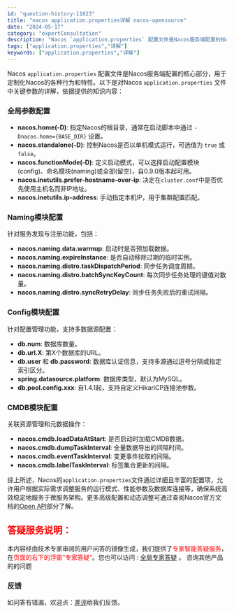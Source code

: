```yaml
---
id: "question-history-11823"
title: "nacos application.properties详解 nacos-opensource"
date: "2024-05-17"
category: "expertConsultation"
description: "Nacos `application.properties` 配置文件是Nacos服务端配置的核心部分，用于定制化Nacos的各种行为和特性。以下是对Nacos `application.properties` 文件中关键参数的详解，依据提供的知识内容：### 全局参数配置- **nacos.hom"
tags: ["application.properties","详解"]
keywords: ["application.properties","详解"]
---
```


Nacos `application.properties` 配置文件是Nacos服务端配置的核心部分，用于定制化Nacos的各种行为和特性。以下是对Nacos `application.properties` 文件中关键参数的详解，依据提供的知识内容：

### 全局参数配置
- **nacos.home(-D)**: 指定Nacos的根目录，通常在启动脚本中通过 `-Dnacos.home={BASE_DIR}` 设置。
- **nacos.standalone(-D)**: 控制Nacos是否以单机模式运行，可选值为 `true` 或 `false`。
- **nacos.functionMode(-D)**: 定义启动模式，可以选择启动配置模块(config)、命名模块(naming)或全部(留空)，自0.9.0版本起可用。
- **nacos.inetutils.prefer-hostname-over-ip**: 决定在`cluster.conf`中是否优先使用主机名而非IP地址。
- **nacos.inetutils.ip-address**: 手动指定本机IP，用于集群配置匹配。

### Naming模块配置
针对服务发现与注册功能，包括：
- **nacos.naming.data.warmup**: 启动时是否预加载数据。
- **nacos.naming.expireInstance**: 是否自动移除过期的临时实例。
- **nacos.naming.distro.taskDispatchPeriod**: 同步任务调度周期。
- **nacos.naming.distro.batchSyncKeyCount**: 每次同步任务处理的键值对数量。
- **nacos.naming.distro.syncRetryDelay**: 同步任务失败后的重试间隔。

### Config模块配置
针对配置管理功能，支持多数据源配置：
- **db.num**: 数据库数量。
- **db.url.X**: 第X个数据库的URL。
- **db.user** 和 **db.password**: 数据库认证信息，支持多源通过逗号分隔或指定索引区分。
- **spring.datasource.platform**: 数据库类型，默认为MySQL。
- **db.pool.config.xxx**: 自1.4.1起，支持自定义HikariCP连接池参数。

### CMDB模块配置
关联资源管理和元数据操作：
- **nacos.cmdb.loadDataAtStart**: 是否启动时加载CMDB数据。
- **nacos.cmdb.dumpTaskInterval**: 全量数据导出的间隔时间。
- **nacos.cmdb.eventTaskInterval**: 变更事件拉取的间隔。
- **nacos.cmdb.labelTaskInterval**: 标签集合更新的间隔。

综上所述，Nacos的`application.properties`文件通过详细且丰富的配置项，允许用户根据实际需求调整服务的运行模式、性能参数及数据库连接等，确保系统高效稳定地服务于微服务架构。更多高级配置和动态调整可通过查阅Nacos官方文档的[Open API](../user/open-api.md)部分了解。
## <font color="#FF0000">答疑服务说明：</font> 

本内容经由技术专家审阅的用户问答的镜像生成，我们提供了<font color="#FF0000">专家智能答疑服务</font>，在<font color="#FF0000">页面的右下的浮窗”专家答疑“</font>。您也可以访问 : [全局专家答疑](https://opensource.alibaba.com/chatBot) 。 咨询其他产品的的问题

### 反馈
如问答有错漏，欢迎点：[差评](https://ai.nacos.io/user/feedbackByEnhancerGradePOJOID?enhancerGradePOJOId=13810)给我们反馈。
